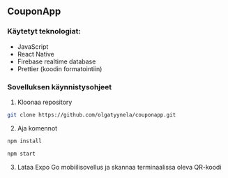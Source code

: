 ## CouponApp

### Käytetyt teknologiat:

-   JavaScript
-   React Native
-   Firebase realtime database
-   Prettier (koodin formatointiin)

### Sovelluksen käynnistysohjeet

1. Kloonaa repository

```sh
git clone https://github.com/olgatyynela/couponapp.git
```

2. Aja komennot

```sh
npm install
```

```sh
npm start
```

3. Lataa Expo Go mobiilisovellus ja skannaa terminaalissa oleva QR-koodi
